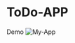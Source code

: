 # ToDo-APP
Demo
![My-App](https://user-images.githubusercontent.com/87248906/218343573-8d04a3e5-8678-4239-a422-8a3bfdb93acc.gif)
